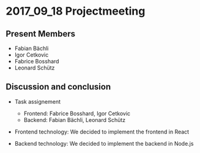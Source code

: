 # 2017_09_18 Projectmeeting
## Present Members
- Fabian Bächli
- Igor Cetkovic
- Fabrice Bosshard
- Leonard Schütz

## Discussion and conclusion
- Task assignement
  - Frontend: Fabrice Bosshard, Igor Cetkovic
  - Backend: Fabian Bächli, Leonard Schütz

- Frontend technology:
We decided to implement the frontend in React
- Backend technology:
We decided to implement the backend in Node.js
